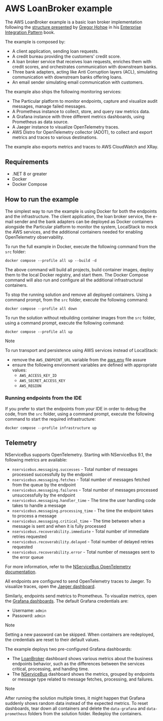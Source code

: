 # AWS LoanBroker example

The AWS LoanBroker example is a basic loan broker implementation following the [structure presented](https://www.enterpriseintegrationpatterns.com/patterns/messaging/ComposedMessagingExample.html) by [Gregor Hohpe](https://www.enterpriseintegrationpatterns.com/gregor.html) in his [Enterprise Integration Pattern](https://www.enterpriseintegrationpatterns.com/) book.

The example is composed by:

- A client application, sending loan requests.
- A credit bureau providing the customers' credit score.
- A loan broker service that receives loan requests, enriches them with credit scores, and orchestrates communication with downstream banks.
- Three bank adapters, acting like Anti Corruption layers (ACL), simulating communication with downstream banks offering loans.
- An email sender simulating email communication with customers.

The example also ships the following monitoring services:

- The Particular platform to monitor endpoints, capture and visualize audit messages, manage failed messages.
- A Prometheus instance to collect, store, and query raw metrics data.
- A Grafana instance with three different metrics dashboards, using Prometheus as data source.
- A Jaeger instance to visualize OpenTelemetry traces.
- AWS Distro for OpenTelemetry collector (ADOT), to collect and export metrics and traces to various destinations.

The example also exports metrics and traces to AWS CloudWatch and XRay.

## Requirements

- .NET 8 or greater
- Docker
- Docker Compose

## How to run the example

The simplest way to run the example is using Docker for both the endpoints and the infrastructure.
The client application, the loan broker service, the e-mail sender and the bank adapters can be deployed as Docker containers alongside the Particular platform to monitor the system, LocalStack to mock the AWS services, and the additional containers needed for enabling OpenTelemetry observability. 

To run the full example in Docker, execute the following command from the `src` folder:

```shell
docker compose --profile all up --build -d
```

The above command will build all projects, build container images, deploy them to the local Docker registry, and start them. 
The Docker Compose command will also run and configure all the additional infrastructural containers.

To stop the running solution and remove all deployed containers. Using a command prompt, from the `src` folder, execute the following command:

```shell
docker compose --profile all down
```

To run the solution without rebuilding container images from the `src` folder, using a command prompt, execute the following command:

```shell
docker compose --profile all up
```

> [!Note]
> To run transport and persistence using AWS services instead of LocalStack: 
> - remove the `AWS_ENDPOINT_URL` variable from the [aws.env](src/aws.env) file assure
> - ensure the following environment variables are defined with appropriate values:
>   - `AWS_ACCESS_KEY_ID`
>   - `AWS_SECRET_ACCESS_KEY`
>   - `AWS_REGION`

### Running endpoints from the IDE

If you prefer to start the endpoints from your IDE in order to debug the code, from the `src` folder, using a command prompt, execute the following command to start the required infrastructure:

```shell
docker compose --profile infrastructure up
```

## Telemetry

NServiceBus supports OpenTelemetry. Starting with NServiceBus 9.1, the following metrics are available:

- `nservicebus.messaging.successes` - Total number of messages processed successfully by the endpoint
- `nservicebus.messaging.fetches` - Total number of messages fetched from the queue by the endpoint
- `nservicebus.messaging.failures` - Total number of messages processed unsuccessfully by the endpoint
- `nservicebus.messaging.handler_time` - The time the user handling code takes to handle a message
- `nservicebus.messaging.processing_time` - The time the endpoint takes to process a message
- `nservicebus.messaging.critical_time` - The time between when a message is sent and when it is fully processed
- `nservicebus.recoverability.immediate` - Total number of immediate retries requested
- `nservicebus.recoverability.delayed` - Total number of delayed retries requested
- `nservicebus.recoverability.error` - Total number of messages sent to the error queue

For more information, refer to the [NServiceBus OpenTelemetry documentation](https://docs.particular.net/nservicebus/operations/opentelemetry).

All endpoints are configured to send OpenTelemetry traces to Jaeger. To visualize traces, open the [Jaeger dashboard](http://localhost:16686).

Similarly, endpoints send metrics to Prometheus. To visualize metrics, open the [Grafana dashboards](http://localhost:3000/dashboards). The default Grafana credentials are:

- Username: `admin`
- Passowrd: `admin`

> [!NOTE]
> Setting a new password can be skipped. When containers are redeployed, the credentials are reset to their default values.

The example deploys two pre-configured Grafana dashboards:

- The [LoanBroker](http://localhost:3000/d/edmhjobnxatc0b/loanbroker?orgId=1&refresh=5s) dashboard shows various metrics about the business endpoints behavior, such as the differences between the services critical, processing, and handing time.
- The [NServiceBus](http://localhost:3000/d/MHqYOIqnz/nservicebus?orgId=1&refresh=5s) dashboard shows the metrics, grouped by endpoints or message type related to message fetches, processing, and failures.  

> [!NOTE]
> After running the solution multiple times, it might happen that Grafana suddenly shows random data instead of the expected metrics. To reset dashboards, tear down all containers and delete the `data-grafana` and `data-prometheus` folders from the solution folder. Redeploy the containers.
